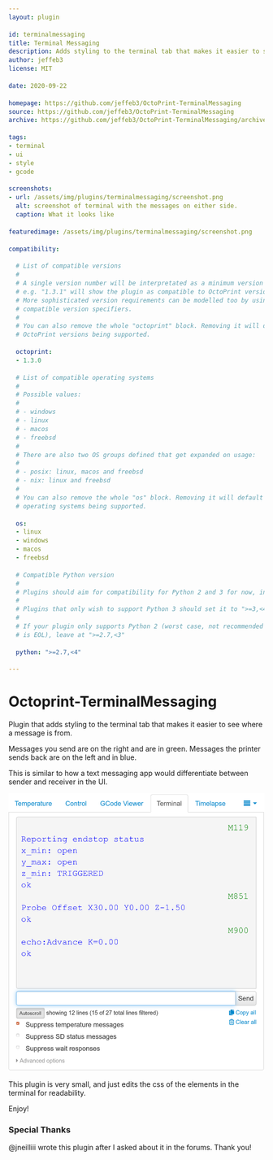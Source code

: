 ```yaml
---
layout: plugin

id: terminalmessaging
title: Terminal Messaging
description: Adds styling to the terminal tab that makes it easier to see where a message is from.
author: jeffeb3
license: MIT

date: 2020-09-22

homepage: https://github.com/jeffeb3/OctoPrint-TerminalMessaging
source: https://github.com/jeffeb3/OctoPrint-TerminalMessaging
archive: https://github.com/jeffeb3/OctoPrint-TerminalMessaging/archive/master.zip

tags:
- terminal
- ui
- style
- gcode

screenshots:
- url: /assets/img/plugins/terminalmessaging/screenshot.png
  alt: screenshot of terminal with the messages on either side.
  caption: What it looks like

featuredimage: /assets/img/plugins/terminalmessaging/screenshot.png

compatibility:

  # List of compatible versions
  #
  # A single version number will be interpretated as a minimum version requirement,
  # e.g. "1.3.1" will show the plugin as compatible to OctoPrint versions 1.3.1 and up.
  # More sophisticated version requirements can be modelled too by using PEP440
  # compatible version specifiers.
  #
  # You can also remove the whole "octoprint" block. Removing it will default to all
  # OctoPrint versions being supported.

  octoprint:
  - 1.3.0

  # List of compatible operating systems
  #
  # Possible values:
  #
  # - windows
  # - linux
  # - macos
  # - freebsd
  #
  # There are also two OS groups defined that get expanded on usage:
  #
  # - posix: linux, macos and freebsd
  # - nix: linux and freebsd
  #
  # You can also remove the whole "os" block. Removing it will default to all
  # operating systems being supported.

  os:
  - linux
  - windows
  - macos
  - freebsd

  # Compatible Python version
  #
  # Plugins should aim for compatibility for Python 2 and 3 for now, in which case the value should be ">=2.7,<4".
  #
  # Plugins that only wish to support Python 3 should set it to ">=3,<4". 
  #
  # If your plugin only supports Python 2 (worst case, not recommended for newly developed plugins since Python 2
  # is EOL), leave at ">=2.7,<3"

  python: ">=2.7,<4"

---
```


# Octoprint-TerminalMessaging

Plugin that adds styling to the terminal tab that makes it easier to see where a message is from.

Messages you send are on the right and are in green. Messages the printer sends back are on the left
and in blue.

This is similar to how a text messaging app would differentiate between sender and receiver in the
UI.

![Screenshot](/assets/img/plugins/terminalmessaging/screenshot.png)

This plugin is very small, and just edits the css of the elements in the terminal for readability.

Enjoy!

### Special Thanks

@jneilliii wrote this plugin after I asked about it in the forums. Thank you!
